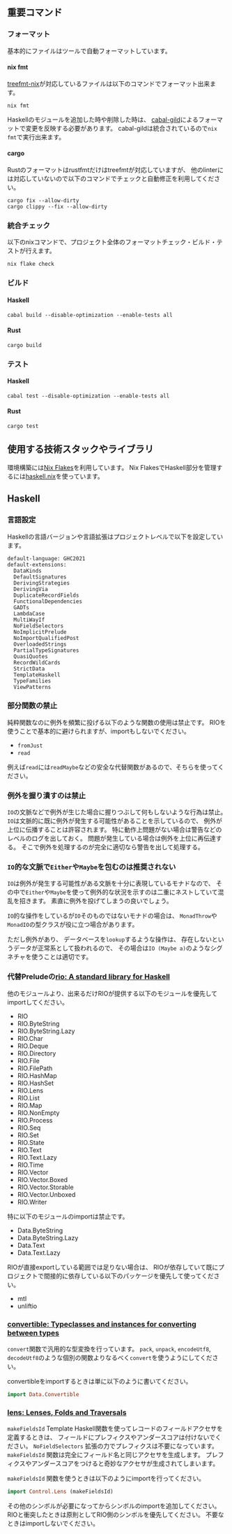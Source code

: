 ## 重要コマンド

### フォーマット

基本的にファイルはツールで自動フォーマットしています。

#### nix fmt

[treefmt-nix](https://github.com/numtide/treefmt-nix)が対応しているファイルは以下のコマンドでフォーマット出来ます。

```console
nix fmt
```

Haskellのモジュールを追加した時や削除した時は、
[cabal-gild](https://hackage.haskell.org/package/cabal-gild)によるフォーマットで変更を反映する必要があります。
cabal-gildは統合されているので`nix fmt`で実行出来ます。

#### cargo

Rustのフォーマットはrustfmtだけはtreefmtが対応していますが、
他のlinterには対応していないので以下のコマンドでチェックと自動修正を利用してください。

```console
cargo fix --allow-dirty
cargo clippy --fix --allow-dirty
```

### 統合チェック

以下のnixコマンドで、プロジェクト全体のフォーマットチェック・ビルド・テストが行えます。

```console
nix flake check
```

### ビルド

#### Haskell

```console
cabal build --disable-optimization --enable-tests all
```

#### Rust

```console
cargo build
```

### テスト

#### Haskell

```console
cabal test --disable-optimization --enable-tests all
```

#### Rust

```console
cargo test
```

## 使用する技術スタックやライブラリ

環境構築には[Nix Flakes](https://wiki.nixos.org/wiki/Flakes/ja)を利用しています。
Nix FlakesでHaskell部分を管理するには[haskell.nix](https://input-output-hk.github.io/haskell.nix/)を使っています。

## Haskell

### 言語設定

Haskellの言語バージョンや言語拡張はプロジェクトレベルで以下を設定しています。

```cabal
default-language: GHC2021
default-extensions:
  DataKinds
  DefaultSignatures
  DerivingStrategies
  DerivingVia
  DuplicateRecordFields
  FunctionalDependencies
  GADTs
  LambdaCase
  MultiWayIf
  NoFieldSelectors
  NoImplicitPrelude
  NoImportQualifiedPost
  OverloadedStrings
  PartialTypeSignatures
  QuasiQuotes
  RecordWildCards
  StrictData
  TemplateHaskell
  TypeFamilies
  ViewPatterns
```

### 部分関数の禁止

純粋関数なのに例外を頻繁に投げる以下のような関数の使用は禁止です。
RIOを使うことで基本的に避けられますが、importもしないでください。

- `fromJust`
- `read`

例えば`read`には`readMaybe`などの安全な代替関数があるので、そちらを使ってください。

### 例外を握り潰すのは禁止

`IO`の文脈などで例外が生じた場合に握りつぶして何もしないような行為は禁止。
`IO`は文脈的に既に例外が発生する可能性があることを示しているので、
例外が上位に伝播することは許容されます。
特に動作上問題がない場合は警告などのレベルのログを出しておく。
問題が発生している場合は例外を上位に再伝達する。
そこで例外を処理するのが完全に適切なら警告を出して処理する。

### `IO`的な文脈で`Either`や`Maybe`を包むのは推奨されない

`IO`は例外が発生する可能性がある文脈を十分に表現しているモナドなので、
その中で`Either`や`Maybe`を使って例外的な状況を示すのは二重にネストしていて混乱を招きます。
素直に例外を投げてしまうの良いでしょう。

`IO`的な操作をしているが`IO`そのものではないモナドの場合は、
`MonadThrow`や`MonadIO`の型クラスが役に立つ場合があります。

ただし例外があり、
データベースを`lookup`するような操作は、
存在しないというデータが正常系として扱われるので、
その場合は`IO (Maybe a)`のようなシグネチャを使うことは適切です。

### 代替Preludeの[rio: A standard library for Haskell](https://hackage.haskell.org/package/rio)

他のモジュールより、出来るだけRIOが提供する以下のモジュールを優先してimportしてください。

- RIO
- RIO.ByteString
- RIO.ByteString.Lazy
- RIO.Char
- RIO.Deque
- RIO.Directory
- RIO.File
- RIO.FilePath
- RIO.HashMap
- RIO.HashSet
- RIO.Lens
- RIO.List
- RIO.Map
- RIO.NonEmpty
- RIO.Process
- RIO.Seq
- RIO.Set
- RIO.State
- RIO.Text
- RIO.Text.Lazy
- RIO.Time
- RIO.Vector
- RIO.Vector.Boxed
- RIO.Vector.Storable
- RIO.Vector.Unboxed
- RIO.Writer

特に以下のモジュールのimportは禁止です。

- Data.ByteString
- Data.ByteString.Lazy
- Data.Text
- Data.Text.Lazy

RIOが直接exportしている範囲では足りない場合は、
RIOが依存していて既にプロジェクトで間接的に依存している以下のパッケージを優先して使ってください。

- mtl
- unliftio

### [convertible: Typeclasses and instances for converting between types](https://hackage.haskell.org/package/convertible)

`convert`関数で汎用的な型変換を行っています。
`pack`, `unpack`, `encodeUtf8`, `decodeUtf8`のような個別の関数よりなるべく`convert`を使うようにしてください。

convertibleをimportするときは単に以下のように書いてください。

```haskell
import Data.Convertible
```

### [lens: Lenses, Folds and Traversals](https://hackage.haskell.org/package/lens)

`makeFieldsId` Template Haskell関数を使ってレコードのフィールドアクセサを定義するときは、
フィールドにプレフィクスやアンダースコアは付けないでください。
`NoFieldSelectors` 拡張の力でプレフィクスは不要になっています。
`makeFieldsId` 関数は完全にフィールド名と同じアクセサを生成します。
プレフィクスやアンダースコアをつけると奇妙なアクセサが生成されてしまいます。

`makeFieldsId` 関数を使うときは以下のようにimportを行ってください。

```haskell
import Control.Lens (makeFieldsId)
```

その他のシンボルが必要になってからシンボルのimportを追加してください。
RIOと衝突したときは原則としてRIO側のシンボルを優先してください。
不要なときはimportしないでください。
